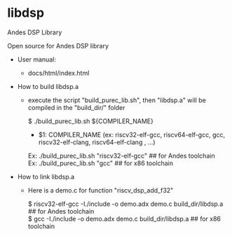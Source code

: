 # libdsp
  Andes DSP Library

Open source for Andes DSP library

- User manual:

   * docs/html/index.html


- How to build libdsp.a

  - execute the script "build_purec_lib.sh", then "libdsp.a" will be compiled in the "build_dir/" folder

     $ ./build_purec_lib.sh ${COMPILER_NAME}
       - $1: COMPILER_NAME (ex: riscv32-elf-gcc, riscv64-elf-gcc, gcc, riscv32-elf-clang, riscv64-elf-clang , ...)

     Ex: ./build_purec_lib.sh "riscv32-elf-gcc"  ## for Andes toolchain <br>
     Ex: ./build_purec_lib.sh "gcc"              ## for x86 toolchain

- How to link libdsp.a

  - Here is a demo.c for function "riscv_dsp_add_f32"

     $ riscv32-elf-gcc -I./include -o demo.adx demo.c build_dir/libdsp.a  ## for Andes toolchain <br>
     $ gcc -I./include -o demo.adx demo.c build_dir/libdsp.a              ## for x86 toolchain
